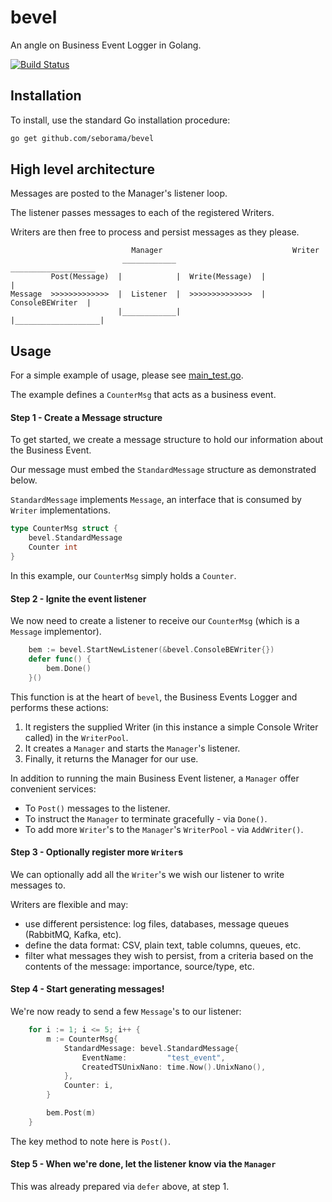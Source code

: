 # bevel
An angle on Business Event Logger in Golang.

[![Build Status](https://travis-ci.org/seborama/bevel.svg?branch=master)](https://travis-ci.org/seborama/bevel)


## Installation
To install, use the standard Go installation procedure:

```bash
go get github.com/seborama/bevel
```


## High level architecture
Messages are posted to the Manager's listener loop.

The listener passes messages to each of the registered Writers. 

Writers are then free to process and persist messages as they please.

                               Manager                             Writer
                             ____________                    ___________________
             Post(Message)  |            |  Write(Message)  |                   |
    Message  >>>>>>>>>>>>>  |  Listener  |  >>>>>>>>>>>>>>  |  ConsoleBEWriter  |
                            |____________|                  |___________________|


## Usage
For a simple example of usage, please see [main_test.go](https://github.com/seborama/bevel/blob/0.1/main_test.go).

The example defines a `CounterMsg` that acts as a business event.


#### Step 1 - Create a Message structure
To get started, we create a message structure to hold our information about the Business Event.

Our message must embed the `StandardMessage` structure as demonstrated below.

`StandardMessage` implements  `Message`, an interface that is consumed by `Writer` implementations.

```go
type CounterMsg struct {
	bevel.StandardMessage
	Counter int
}
```

In this example, our `CounterMsg` simply holds a `Counter`.


#### Step 2 - Ignite the event listener
We now need to create a listener to receive our `CounterMsg` (which is a `Message` implementor).

```go
	bem := bevel.StartNewListener(&bevel.ConsoleBEWriter{})
	defer func() {
		bem.Done()
	}()
```

This function is at the heart of `bevel`, the Business Events Logger and performs these actions:

1. It registers the supplied Writer (in this instance a simple Console Writer called) in the `WriterPool`.
2. It creates a `Manager` and starts the `Manager`'s listener.
3. Finally, it returns the Manager for our use.

In addition to running the main Business Event listener, a `Manager` offer convenient services:
- To `Post()` messages to the listener.
- To instruct the `Manager` to terminate gracefully - via `Done()`.
- To add more `Writer`'s to the `Manager`'s `WriterPool` - via `AddWriter()`.


#### Step 3 - Optionally register more `Writer`s
We can optionally add all the `Writer`'s we wish our listener to write messages to.

Writers are flexible and may:
- use different persistence: log files, databases, message queues (RabbitMQ, Kafka, etc).
- define the data format: CSV, plain text, table columns, queues, etc.
- filter what messages they wish to persist, from a criteria based on the contents of the message: importance, source/type, etc.


#### Step 4 - Start generating messages!
We're now ready to send a few `Message`'s to our listener:

```go
	for i := 1; i <= 5; i++ {
		m := CounterMsg{
			StandardMessage: bevel.StandardMessage{
				EventName:         "test_event",
				CreatedTSUnixNano: time.Now().UnixNano(),
			},
			Counter: i,
		}

		bem.Post(m)
	}
```

The key method to note here is `Post()`.


#### Step 5 - When we're done, let the listener know via the `Manager`
This was already prepared via `defer` above, at step 1.
